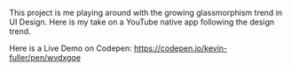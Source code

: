 
This project is me playing around with the growing glassmorphism trend in UI Design. Here is my take on a YouTube native app following the design trend. 

Here is a Live Demo on Codepen: https://codepen.io/kevin-fuller/pen/wvdxgqe
